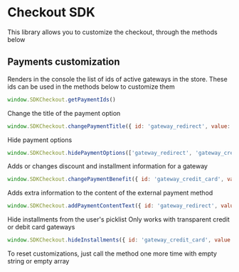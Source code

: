 # Checkout SDK

This library allows you to customize the checkout, through the methods below

## Payments customization

Renders in the console the list of ids of active gateways in the store.
These ids can be used in the methods below to customize them

```javascript
window.SDKCheckout.getPaymentIds()
```

Change the title of the payment option

```javascript
window.SDKCheckout.changePaymentTitle({ id: 'gateway_redirect', value: 'New Title' })
```

Hide payment options

```javascript
window.SDKCheckout.hidePaymentOptions(['gateway_redirect', 'gateway_credit_card'])
```

Adds or changes discount and installment information for a gateway

```javascript
window.SDKCheckout.changePaymentBenefit({ id: 'gateway_credit_card', value: '12x sem juros' })
```

Adds extra information to the content of the external payment method

```javascript
window.SDKCheckout.addPaymentContentText({ id: 'gateway_redirect', value: 'lorem ipsum dolor sit amet' })
```

Hide installments from the user's picklist
Only works with transparent credit or debit card gateways

```javascript
window.SDKCheckout.hideInstallments({ id: 'gateway_credit_card', value: [3, 6] })
```

To reset customizations, just call the method one more time with empty string or empty array